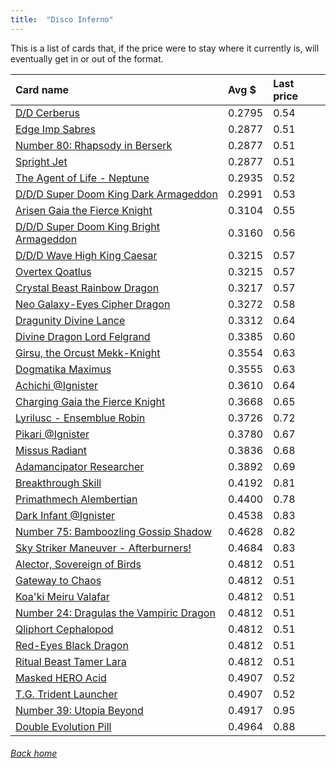 ```yaml
---
title:  "Disco Inferno"
---
```


This is a list of cards that, if the price were to stay where it currently is, will eventually get in or out of the format.

| Card name | Avg $ | Last price |
| :-- | :-- | :-- |
[D/D Cerberus](https://db.ygoprodeck.com/card/?search=D/D%20Cerberus) | 0.2795 | 0.54 |
[Edge Imp Sabres](https://db.ygoprodeck.com/card/?search=Edge%20Imp%20Sabres) | 0.2877 | 0.51 |
[Number 80: Rhapsody in Berserk](https://db.ygoprodeck.com/card/?search=Number%2080:%20Rhapsody%20in%20Berserk) | 0.2877 | 0.51 |
[Spright Jet](https://db.ygoprodeck.com/card/?search=Spright%20Jet) | 0.2877 | 0.51 |
[The Agent of Life - Neptune](https://db.ygoprodeck.com/card/?search=The%20Agent%20of%20Life%20-%20Neptune) | 0.2935 | 0.52 |
[D/D/D Super Doom King Dark Armageddon](https://db.ygoprodeck.com/card/?search=D/D/D%20Super%20Doom%20King%20Dark%20Armageddon) | 0.2991 | 0.53 |
[Arisen Gaia the Fierce Knight](https://db.ygoprodeck.com/card/?search=Arisen%20Gaia%20the%20Fierce%20Knight) | 0.3104 | 0.55 |
[D/D/D Super Doom King Bright Armageddon](https://db.ygoprodeck.com/card/?search=D/D/D%20Super%20Doom%20King%20Bright%20Armageddon) | 0.3160 | 0.56 |
[D/D/D Wave High King Caesar](https://db.ygoprodeck.com/card/?search=D/D/D%20Wave%20High%20King%20Caesar) | 0.3215 | 0.57 |
[Overtex Qoatlus](https://db.ygoprodeck.com/card/?search=Overtex%20Qoatlus) | 0.3215 | 0.57 |
[Crystal Beast Rainbow Dragon](https://db.ygoprodeck.com/card/?search=Crystal%20Beast%20Rainbow%20Dragon) | 0.3217 | 0.57 |
[Neo Galaxy-Eyes Cipher Dragon](https://db.ygoprodeck.com/card/?search=Neo%20Galaxy-Eyes%20Cipher%20Dragon) | 0.3272 | 0.58 |
[Dragunity Divine Lance](https://db.ygoprodeck.com/card/?search=Dragunity%20Divine%20Lance) | 0.3312 | 0.64 |
[Divine Dragon Lord Felgrand](https://db.ygoprodeck.com/card/?search=Divine%20Dragon%20Lord%20Felgrand) | 0.3385 | 0.60 |
[Girsu, the Orcust Mekk-Knight](https://db.ygoprodeck.com/card/?search=Girsu,%20the%20Orcust%20Mekk-Knight) | 0.3554 | 0.63 |
[Dogmatika Maximus](https://db.ygoprodeck.com/card/?search=Dogmatika%20Maximus) | 0.3555 | 0.63 |
[Achichi @Ignister](https://db.ygoprodeck.com/card/?search=Achichi%20@Ignister) | 0.3610 | 0.64 |
[Charging Gaia the Fierce Knight](https://db.ygoprodeck.com/card/?search=Charging%20Gaia%20the%20Fierce%20Knight) | 0.3668 | 0.65 |
[Lyrilusc - Ensemblue Robin](https://db.ygoprodeck.com/card/?search=Lyrilusc%20-%20Ensemblue%20Robin) | 0.3726 | 0.72 |
[Pikari @Ignister](https://db.ygoprodeck.com/card/?search=Pikari%20@Ignister) | 0.3780 | 0.67 |
[Missus Radiant](https://db.ygoprodeck.com/card/?search=Missus%20Radiant) | 0.3836 | 0.68 |
[Adamancipator Researcher](https://db.ygoprodeck.com/card/?search=Adamancipator%20Researcher) | 0.3892 | 0.69 |
[Breakthrough Skill](https://db.ygoprodeck.com/card/?search=Breakthrough%20Skill) | 0.4192 | 0.81 |
[Primathmech Alembertian](https://db.ygoprodeck.com/card/?search=Primathmech%20Alembertian) | 0.4400 | 0.78 |
[Dark Infant @Ignister](https://db.ygoprodeck.com/card/?search=Dark%20Infant%20@Ignister) | 0.4538 | 0.83 |
[Number 75: Bamboozling Gossip Shadow](https://db.ygoprodeck.com/card/?search=Number%2075:%20Bamboozling%20Gossip%20Shadow) | 0.4628 | 0.82 |
[Sky Striker Maneuver - Afterburners!](https://db.ygoprodeck.com/card/?search=Sky%20Striker%20Maneuver%20-%20Afterburners!) | 0.4684 | 0.83 |
[Alector, Sovereign of Birds](https://db.ygoprodeck.com/card/?search=Alector,%20Sovereign%20of%20Birds) | 0.4812 | 0.51 |
[Gateway to Chaos](https://db.ygoprodeck.com/card/?search=Gateway%20to%20Chaos) | 0.4812 | 0.51 |
[Koa'ki Meiru Valafar](https://db.ygoprodeck.com/card/?search=Koa'ki%20Meiru%20Valafar) | 0.4812 | 0.51 |
[Number 24: Dragulas the Vampiric Dragon](https://db.ygoprodeck.com/card/?search=Number%2024:%20Dragulas%20the%20Vampiric%20Dragon) | 0.4812 | 0.51 |
[Qliphort Cephalopod](https://db.ygoprodeck.com/card/?search=Qliphort%20Cephalopod) | 0.4812 | 0.51 |
[Red-Eyes Black Dragon](https://db.ygoprodeck.com/card/?search=Red-Eyes%20Black%20Dragon) | 0.4812 | 0.51 |
[Ritual Beast Tamer Lara](https://db.ygoprodeck.com/card/?search=Ritual%20Beast%20Tamer%20Lara) | 0.4812 | 0.51 |
[Masked HERO Acid](https://db.ygoprodeck.com/card/?search=Masked%20HERO%20Acid) | 0.4907 | 0.52 |
[T.G. Trident Launcher](https://db.ygoprodeck.com/card/?search=T.G.%20Trident%20Launcher) | 0.4907 | 0.52 |
[Number 39: Utopia Beyond](https://db.ygoprodeck.com/card/?search=Number%2039:%20Utopia%20Beyond) | 0.4917 | 0.95 |
[Double Evolution Pill](https://db.ygoprodeck.com/card/?search=Double%20Evolution%20Pill) | 0.4964 | 0.88 |

###### [Back home](index)